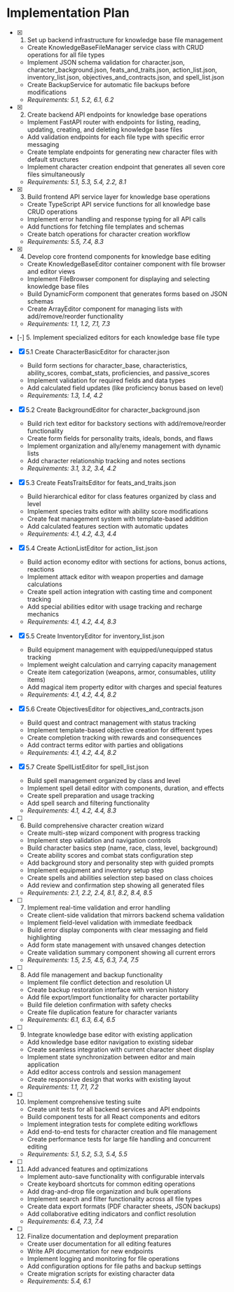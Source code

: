   # Implementation Plan

- [x] 1. Set up backend infrastructure for knowledge base file management





  - Create KnowledgeBaseFileManager service class with CRUD operations for all file types
  - Implement JSON schema validation for character.json, character_background.json, feats_and_traits.json, action_list.json, inventory_list.json, objectives_and_contracts.json, and spell_list.json
  - Create BackupService for automatic file backups before modifications
  - _Requirements: 5.1, 5.2, 6.1, 6.2_

- [x] 2. Create backend API endpoints for knowledge base operations





  - Implement FastAPI router with endpoints for listing, reading, updating, creating, and deleting knowledge base files
  - Add validation endpoints for each file type with specific error messaging
  - Create template endpoints for generating new character files with default structures
  - Implement character creation endpoint that generates all seven core files simultaneously
  - _Requirements: 5.1, 5.3, 5.4, 2.2, 8.1_

- [x] 3. Build frontend API service layer for knowledge base operations





  - Create TypeScript API service functions for all knowledge base CRUD operations
  - Implement error handling and response typing for all API calls
  - Add functions for fetching file templates and schemas
  - Create batch operations for character creation workflow
  - _Requirements: 5.5, 7.4, 8.3_

- [x] 4. Develop core frontend components for knowledge base editing





  - Create KnowledgeBaseEditor container component with file browser and editor views
  - Implement FileBrowser component for displaying and selecting knowledge base files
  - Build DynamicForm component that generates forms based on JSON schemas
  - Create ArrayEditor component for managing lists with add/remove/reorder functionality
  - _Requirements: 1.1, 1.2, 7.1, 7.3_

- [-] 5. Implement specialized editors for each knowledge base file type



- [x] 5.1 Create CharacterBasicEditor for character.json


  - Build form sections for character_base, characteristics, ability_scores, combat_stats, proficiencies, and passive_scores
  - Implement validation for required fields and data types
  - Add calculated field updates (like proficiency bonus based on level)
  - _Requirements: 1.3, 1.4, 4.2_

- [x] 5.2 Create BackgroundEditor for character_background.json


  - Build rich text editor for backstory sections with add/remove/reorder functionality
  - Create form fields for personality traits, ideals, bonds, and flaws
  - Implement organization and ally/enemy management with dynamic lists
  - Add character relationship tracking and notes sections
  - _Requirements: 3.1, 3.2, 3.4, 4.2_

- [x] 5.3 Create FeatsTraitsEditor for feats_and_traits.json






  - Build hierarchical editor for class features organized by class and level
  - Implement species traits editor with ability score modifications
  - Create feat management system with template-based addition
  - Add calculated features section with automatic updates
  - _Requirements: 4.1, 4.2, 4.3, 4.4_

- [x] 5.4 Create ActionListEditor for action_list.json





  - Build action economy editor with sections for actions, bonus actions, reactions
  - Implement attack editor with weapon properties and damage calculations
  - Create spell action integration with casting time and component tracking
  - Add special abilities editor with usage tracking and recharge mechanics
  - _Requirements: 4.1, 4.2, 4.4, 8.3_

- [x] 5.5 Create InventoryEditor for inventory_list.json





  - Build equipment management with equipped/unequipped status tracking
  - Implement weight calculation and carrying capacity management
  - Create item categorization (weapons, armor, consumables, utility items)
  - Add magical item property editor with charges and special features
  - _Requirements: 4.1, 4.2, 4.4, 8.2_

- [x] 5.6 Create ObjectivesEditor for objectives_and_contracts.json





  - Build quest and contract management with status tracking
  - Implement template-based objective creation for different types
  - Create completion tracking with rewards and consequences
  - Add contract terms editor with parties and obligations
  - _Requirements: 4.1, 4.2, 4.4, 8.2_

- [x] 5.7 Create SpellListEditor for spell_list.json





  - Build spell management organized by class and level
  - Implement spell detail editor with components, duration, and effects
  - Create spell preparation and usage tracking
  - Add spell search and filtering functionality
  - _Requirements: 4.1, 4.2, 4.4, 8.3_

- [ ] 6. Build comprehensive character creation wizard




  - Create multi-step wizard component with progress tracking
  - Implement step validation and navigation controls
  - Build character basics step (name, race, class, level, background)
  - Create ability scores and combat stats configuration step
  - Add background story and personality step with guided prompts
  - Implement equipment and inventory setup step
  - Create spells and abilities selection step based on class choices
  - Add review and confirmation step showing all generated files
  - _Requirements: 2.1, 2.2, 2.4, 8.1, 8.2, 8.4, 8.5_

- [ ] 7. Implement real-time validation and error handling
  - Create client-side validation that mirrors backend schema validation
  - Implement field-level validation with immediate feedback
  - Build error display components with clear messaging and field highlighting
  - Add form state management with unsaved changes detection
  - Create validation summary component showing all current errors
  - _Requirements: 1.5, 2.5, 4.5, 6.3, 7.4, 7.5_

- [ ] 8. Add file management and backup functionality
  - Implement file conflict detection and resolution UI
  - Create backup restoration interface with version history
  - Add file export/import functionality for character portability
  - Build file deletion confirmation with safety checks
  - Create file duplication feature for character variants
  - _Requirements: 6.1, 6.3, 6.4, 6.5_

- [ ] 9. Integrate knowledge base editor with existing application
  - Add knowledge base editor navigation to existing sidebar
  - Create seamless integration with current character sheet display
  - Implement state synchronization between editor and main application
  - Add editor access controls and session management
  - Create responsive design that works with existing layout
  - _Requirements: 1.1, 7.1, 7.2_

- [ ] 10. Implement comprehensive testing suite
  - Create unit tests for all backend services and API endpoints
  - Build component tests for all React components and editors
  - Implement integration tests for complete editing workflows
  - Add end-to-end tests for character creation and file management
  - Create performance tests for large file handling and concurrent editing
  - _Requirements: 5.1, 5.2, 5.3, 5.4, 5.5_

- [ ] 11. Add advanced features and optimizations
  - Implement auto-save functionality with configurable intervals
  - Create keyboard shortcuts for common editing operations
  - Add drag-and-drop file organization and bulk operations
  - Implement search and filter functionality across all file types
  - Create data export formats (PDF character sheets, JSON backups)
  - Add collaborative editing indicators and conflict resolution
  - _Requirements: 6.4, 7.3, 7.4_

- [ ] 12. Finalize documentation and deployment preparation
  - Create user documentation for all editing features
  - Write API documentation for new endpoints
  - Implement logging and monitoring for file operations
  - Add configuration options for file paths and backup settings
  - Create migration scripts for existing character data
  - _Requirements: 5.4, 6.1_